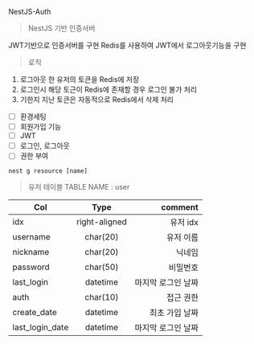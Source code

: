 NestJS-Auth

> NestJS 기반 인증서버

JWT기반으로 인증서버를 구현
Redis를 사용하여 JWT에서 로그아웃기능을 구현

>로직
1. 로그아웃 한 유저의 토큰을 Redis에 저장
2. 로그인시 해당 토근이 Redis에 존재할 경우 로그인 불가 처리
3. 기한지 지난 토큰은 자동적으로 Redis에서 삭제 처리

- [ ] 환경세팅
- [ ] 회원가입 기능
- [ ] JWT
- [ ] 로그인, 로그아웃
- [ ] 권한 부여

```
nest g resource [name]
```


> 유저 테이블
TABLE NAME : user

| Col         | Type           | comment  |
| ------------- |:-------------:| -----:|
| idx           | right-aligned | 유저 idx |
| username      | char(20)      | 유저 이름 |
| nickname      | char(20)      | 닉네임 |
| password      | char(50)      | 비밀번호 |
| last_login      | datetime      | 마지막 로그인 날짜 |
| auth      | char(10)      | 접근 권한 |
| create_date      | datetime      | 최초 가입 날짜 |
| last_login_date      | datetime      | 마지막 로그인 날짜 |
